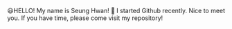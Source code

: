 😃HELLO!
My name is Seung Hwan! 🙋
I started Github recently.
Nice to meet you.
If you have time, please come visit my repository!
